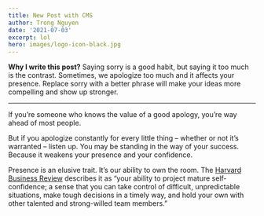 ```yaml
---
title: New Post with CMS
author: Trong Nguyen
date: '2021-07-03'
excerpt: lol
hero: images/logo-icon-black.jpg
---
```

**Why I write this post?**
Saying sorry is a good habit, but saying it too much is the contrast. Sometimes, we apologize too much and it affects your presence. Replace sorry with a better phrase will make your ideas more compelling and show up stronger.

---
If you’re someone who knows the value of a good apology, you’re way ahead of most people.

But if you apologize constantly for every little thing – whether or not it’s warranted – listen up. You may be standing in the way of your success. Because it weakens your presence and your confidence.

Presence is an elusive trait. It’s our ability to own the room. The [Harvard Business Review](https://hbr.org/2012/08/de-constructing-executive-pres) describes it as “your ability to project mature self-confidence; a sense that you can take control of difficult, unpredictable situations, make tough decisions in a timely way, and hold your own with other talented and strong-willed team members.”
